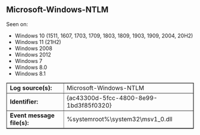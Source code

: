 ## Microsoft-Windows-NTLM

Seen on:
* Windows 10 (1511, 1607, 1703, 1709, 1803, 1809, 1903, 1909, 2004, 20H2)
* Windows 11 (21H2)
* Windows 2008
* Windows 2012
* Windows 7
* Windows 8.0
* Windows 8.1

<table border="1" class="docutils">
  <tbody>
    <tr>
      <td><b>Log source(s):</b></td>
      <td>Microsoft-Windows-NTLM</td>
    </tr>
    <tr>
      <td><b>Identifier:</b></td>
      <td>{ac43300d-5fcc-4800-8e99-1bd3f85f0320}</td>
    </tr>
    <tr>
      <td><b>Event message file(s):</b></td>
      <td>%systemroot%\system32\msv1_0.dll</td>
    </tr>
  </tbody>
</table>

&nbsp;

